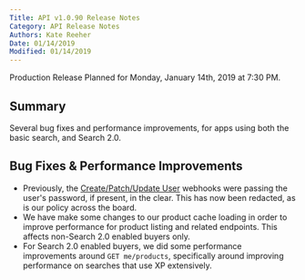 ```yaml
---
Title: API v1.0.90 Release Notes
Category: API Release Notes
Authors: Kate Reeher
Date: 01/14/2019
Modified: 01/14/2019
---
```


Production Release Planned for Monday, January 14th, 2019 at 7:30 PM.

## Summary

Several bug fixes and performance improvements, for apps using both the basic search, and Search 2.0.

## Bug Fixes & Performance Improvements

- Previously, the [Create/Patch/Update User](https://developer.ordercloud.io/documentation/api-reference/Buyers/Users/Create) webhooks were passing the user's password, if present, in the clear. This has now been redacted, as is our policy across the board. 
- We have make some changes to our product cache loading in order to improve performance for product listing and related endpoints. This affects non-Search 2.0 enabled buyers only.
- For Search 2.0 enabled buyers, we did some performance improvements around `GET me/products`, specifically around improving performance on searches that use XP extensively.
